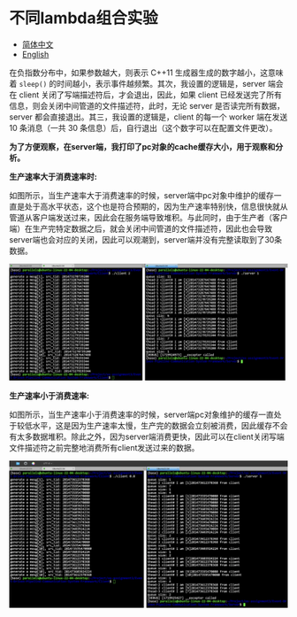 # 不同lambda组合实验

- [简体中文](./exp.md)
- [English](./exp-en.md)

在负指数分布中，如果参数越大，则表示 C++11 生成器生成的数字越小，这意味着 `sleep()` 的时间越小，表示事件越频繁。其次，我设置的逻辑是，server 端会在 client 关闭了写端描述符后，才会退出，因此，如果 client 已经发送完了所有信息，则会关闭中间管道的文件描述符，此时，无论 server 是否读完所有数据，server 都会直接退出。其三，我设置的逻辑是，client 的每一个 worker 端在发送 10 条消息（一共 30 条信息）后，自行退出（这个数字可以在配置文件更改）。

**为了方便观察，在server端，我打印了pc对象的cache缓存大小，用于观察和分析。**

**生产速率大于消费速率时:**

如图所示，当生产速率大于消费速率的时候，server端中pc对象中维护的缓存一直是处于高水平状态，这个也是符合预期的，因为生产速率特别快，信息很快就从管道从客户端发送过来，因此会在服务端导致堆积。与此同时，由于生产者（客户端）在生产完特定数据之后，就会关闭中间管道的文件描述符，因此也会导致server端也会对应的关闭，因此可以观潮到，server端并没有完整读取到了30条数据。

![](../assets/4.png)

**生产速率小于消费速率:**

如图所示，当生产速率小于消费速率的时候，server端pc对象维护的缓存一直处于较低水平，这是因为生产速率太慢，生产完的数据会立刻被消费，因此缓存不会有太多数据堆积。除此之外，因为server端消费更快，因此可以在client关闭写端文件描述符之前完整地消费所有client发送过来的数据。

![](../assets/5.png)
